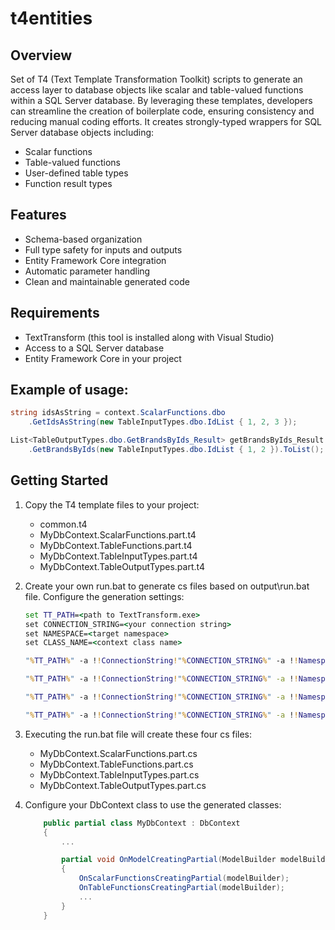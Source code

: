 # t4entities

## Overview

Set of T4 (Text Template Transformation Toolkit) scripts to generate an access layer to database objects like scalar and table-valued functions within a SQL Server database.
By leveraging these templates, developers can streamline the creation of boilerplate code, ensuring consistency and reducing manual coding efforts.
It creates strongly-typed wrappers for SQL Server database objects including:

- Scalar functions
- Table-valued functions 
- User-defined table types
- Function result types

## Features

- Schema-based organization
- Full type safety for inputs and outputs
- Entity Framework Core integration
- Automatic parameter handling
- Clean and maintainable generated code

## Requirements

- TextTransform (this tool is installed along with Visual Studio)
- Access to a SQL Server database
- Entity Framework Core in your project

## Example of usage:
```c#
string idsAsString = context.ScalarFunctions.dbo
    .GetIdsAsString(new TableInputTypes.dbo.IdList { 1, 2, 3 });

List<TableOutputTypes.dbo.GetBrandsByIds_Result> getBrandsByIds_Result = context.TableFunctions.dbo
	.GetBrandsByIds(new TableInputTypes.dbo.IdList { 1, 2 }).ToList();
```

## Getting Started

1. Copy the T4 template files to your project:

    - common.t4
    - MyDbContext.ScalarFunctions.part.t4
    - MyDbContext.TableFunctions.part.t4
    - MyDbContext.TableInputTypes.part.t4
    - MyDbContext.TableOutputTypes.part.t4

2. Create your own run.bat to generate cs files based on output\run.bat file. Configure the generation settings:

    ```bat
    set TT_PATH=<path to TextTransform.exe>
    set CONNECTION_STRING=<your connection string>
    set NAMESPACE=<target namespace>
    set CLASS_NAME=<context class name>

    "%TT_PATH%" -a !!ConnectionString!"%CONNECTION_STRING%" -a !!Namespace!"%NAMESPACE%" -a !!ClassName!"%CLASS_NAME%" -out "%~dp0.\%CLASS_NAME%.TableInputTypes.part.cs" "%~dp0..\src\%CLASS_NAME%.TableInputTypes.part.t4"

    "%TT_PATH%" -a !!ConnectionString!"%CONNECTION_STRING%" -a !!Namespace!"%NAMESPACE%" -a !!ClassName!"%CLASS_NAME%" -out "%~dp0.\%CLASS_NAME%.TableOutputTypes.part.cs" "%~dp0..\src\%CLASS_NAME%.TableOutputTypes.part.t4"

    "%TT_PATH%" -a !!ConnectionString!"%CONNECTION_STRING%" -a !!Namespace!"%NAMESPACE%" -a !!ClassName!"%CLASS_NAME%" -out "%~dp0.\%CLASS_NAME%.TableFunctions.part.cs" "%~dp0..\src\%CLASS_NAME%.TableFunctions.part.t4"

    "%TT_PATH%" -a !!ConnectionString!"%CONNECTION_STRING%" -a !!Namespace!"%NAMESPACE%" -a !!ClassName!"%CLASS_NAME%" -out "%~dp0.\%CLASS_NAME%.ScalarFunctions.part.cs" "%~dp0..\src\%CLASS_NAME%.ScalarFunctions.part.t4"

    ```

3. Executing the run.bat file will create these four cs files:

    - MyDbContext.ScalarFunctions.part.cs
    - MyDbContext.TableFunctions.part.cs
    - MyDbContext.TableInputTypes.part.cs
    - MyDbContext.TableOutputTypes.part.cs

4. Configure your DbContext class to use the generated classes:
    ```c#
        public partial class MyDbContext : DbContext
        {
            ...

            partial void OnModelCreatingPartial(ModelBuilder modelBuilder)
            {
                OnScalarFunctionsCreatingPartial(modelBuilder);
                OnTableFunctionsCreatingPartial(modelBuilder);
                ...
            }
        }
    ```
